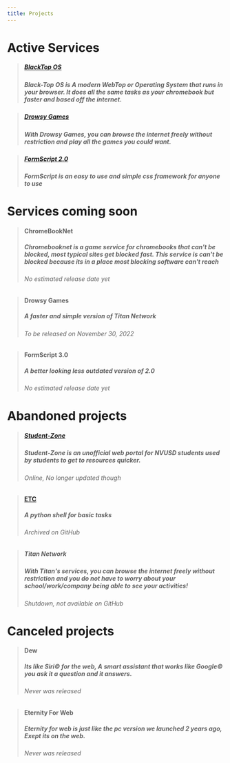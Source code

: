 ```yaml
---
title: Projects
---
```

# Active Services
> ##### [BlackTop OS](https://blacktop.thedrowsy.com/)
> ##### Black-Top OS is A modern WebTop or Operating System that runs in your browser. It does all the same tasks as your chromebook but faster and based off the internet.

> ##### [Drowsy Games](https://games.thedrowsy.com/)
> ##### With Drowsy Games, you can browse the internet freely without restriction and play all the games you could want. 

> ##### [FormScript 2.0](https://formscript.netlify.app)
> ##### FormScript is an easy to use and simple css framework for anyone to use

# Services coming soon

> #### ChromeBookNet
> ##### Chromebooknet is a game service for chromebooks that can't be blocked, most typical sites get blocked fast. This service is can't be blocked because its in a place most blocking software can't reach
> ###### No estimated release date yet

> #### Drowsy Games
> ##### A faster and simple version of Titan Network
> ###### To be released on November 30, 2022

> #### FormScript 3.0
> ##### A better looking less outdated version of 2.0
> ###### No estimated release date yet


# Abandoned projects
> ##### [Student-Zone](https://student-zone.netlify.app/)
> ##### Student-Zone is an unofficial web portal for NVUSD students used by students to get to resources quicker.
> ###### Online, No longer updated though

> #### [ETC](https://github.com/bcat1023/ETC)
> ##### A python shell for basic tasks
> ###### Archived on GitHub

> ##### Titan Network
> ##### With Titan's services, you can browse the internet freely without restriction and you do not have to worry about your school/work/company being able to see your activities! 
> ###### Shutdown, not available on GitHub

# Canceled projects
> #### Dew
> ##### Its like Siri© for the web, A smart assistant that works like Google© you ask it a question and it answers.
> ###### Never was released

> #### Eternity For Web
> ##### Eternity for web is just like the pc version we launched 2 years ago, Exept its on the web.
> ###### Never was released